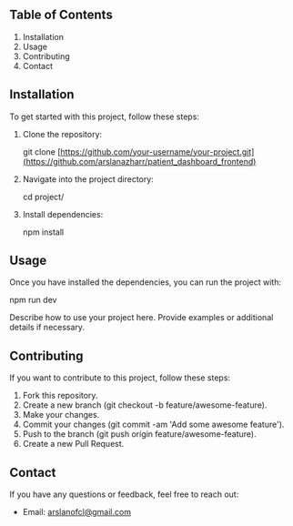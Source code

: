 ## Table of Contents

1. Installation
2. Usage
3. Contributing
4. Contact

## Installation

To get started with this project, follow these steps:

1. Clone the repository:

   git clone [https://github.com/your-username/your-project.git](https://github.com/arslanazharr/patient_dashboard_frontend)

2. Navigate into the project directory:

   cd project/

3. Install dependencies:

   npm install

## Usage

Once you have installed the dependencies, you can run the project with:

npm run dev

Describe how to use your project here. Provide examples or additional details if necessary.

## Contributing

If you want to contribute to this project, follow these steps:

1. Fork this repository.
2. Create a new branch (git checkout -b feature/awesome-feature).
3. Make your changes.
4. Commit your changes (git commit -am 'Add some awesome feature').
5. Push to the branch (git push origin feature/awesome-feature).
6. Create a new Pull Request.


## Contact

If you have any questions or feedback, feel free to reach out:

- Email: arslanofcl@gmail.com
